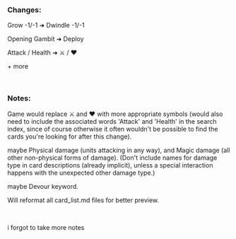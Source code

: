 ### Changes:


Grow -1/-1 ➜ Dwindle -1/-1

Opening Gambit ➜ Deploy

Attack / Health ➜ ⚔️ / ❤️

\+ more

<br>


### Notes:

Game would replace ⚔️ and ❤️ with more appropriate symbols (would also need to include the associated words 'Attack' and 'Health' in the search index, since of course otherwise it often wouldn't be possible to find the cards you're looking for after this change).

maybe Physical damage (units attacking in any way), and Magic damage (all other non-physical forms of damage). (Don't include names for damage type in card descriptions (already implicit), unless a special interaction happens with the unexpected other damage type.)

maybe Devour keyword.

Will reformat all card_list.md files for better preview.

<br>

i forgot to take more notes
